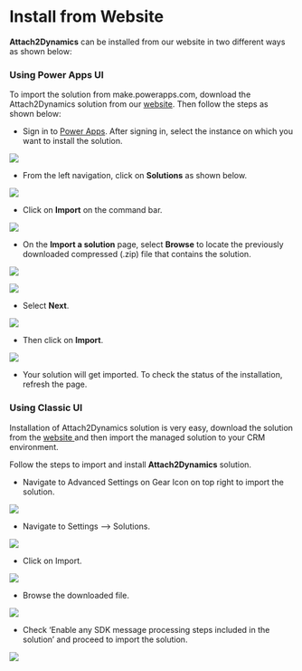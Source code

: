 # Install from Website

**Attach2Dynamics** can be installed from our website in two different ways as shown below:

### Using Power Apps UI

To import the solution from make.powerapps.com, download the Attach2Dynamics solution from our [website](https://www.inogic.com/product/productivity-apps/attach-2-dynamics-365-crm-upload-multiple-files-sharepoint-cloud-storage). Then follow the steps as shown below:

* Sign in to [Power Apps](https://make.powerapps.com/?utm\_source=padocs\&utm\_medium=linkinadoc\&utm\_campaign=referralsfromdoc). After signing in, select the instance on which you want to install the solution.

![](<../../.gitbook/assets/1 (2).png>)

* From the left navigation, click on **Solutions** as shown below.

![](<../../.gitbook/assets/2 (8).png>)

* Click on **Import** on the command bar.

![](<../../.gitbook/assets/3 (11).png>)

*  On the **Import a solution** page, select **Browse** to locate the previously downloaded compressed (.zip) file that contains the solution.

![](<../../.gitbook/assets/4 (17).png>)

![](<../../.gitbook/assets/5 (16).png>)

* Select **Next**.

![](<../../.gitbook/assets/6 (2).png>)

* Then click on **Import**.

![](<../../.gitbook/assets/7 (3).png>)

* Your solution will get imported. To check the status of the installation, refresh the page.

### Using Classic UI

Installation of Attach2Dynamics solution is very easy, download the solution from the [website ](https://www.inogic.com/product/productivity-apps/attach-2-dynamics-365-crm-upload-multiple-files-sharepoint-cloud-storage)and then import the managed solution to your CRM environment.&#x20;

Follow the steps to import and install **Attach2Dynamics** solution.

* Navigate to Advanced Settings on Gear Icon on top right to import the solution.

![](<../../.gitbook/assets/1 (312).png>)

* Navigate to Settings --> Solutions.

![](<../../.gitbook/assets/2 (15).png>)

* Click on Import.

![](<../../.gitbook/assets/3 (1).png>)

* Browse the downloaded file.

![](<../../.gitbook/assets/4 (3).png>)

* Check ‘Enable any SDK message processing steps included in the solution’ and proceed to import the solution.

![](<../../.gitbook/assets/5 (9).png>)

###
